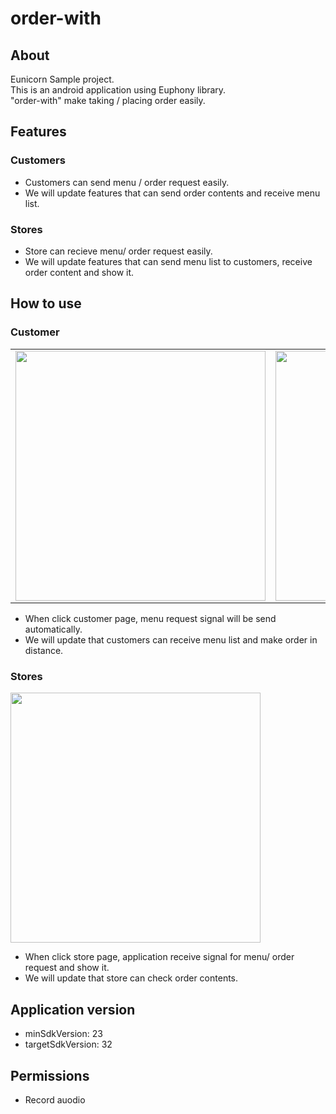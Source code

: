 # order-with
## About
Eunicorn Sample project.  
This is an android application using Euphony library.  
"order-with" make taking / placing order easily.
## Features
### Customers  

- Customers can send menu / order request easily.  
- We will update features that can send order contents and receive menu list.  
### Stores
- Store can recieve menu/ order request easily.
- We will update features that can send menu list to customers, receive order content and show it.  
## How to use
### Customer
<table>
  <tr>
<td><img src="https://user-images.githubusercontent.com/89901283/189889572-2d9a4e79-bd1e-48ce-a013-e1aca497abe7.png" height = "400px" />
<td><img src="https://user-images.githubusercontent.com/89901283/189889858-d8bde168-b441-48b1-85ed-57a23fc105af.png" height = "400px" />
<td><img src="https://user-images.githubusercontent.com/89901283/189889876-4e07b317-3d58-484a-ade1-ab2cc9476e99.png" height = "400px" />  
<tr>
</table>  

- When click customer page, menu request signal will be send automatically.  
- We will update that customers can receive menu list and make order in distance.  

### Stores
<img src="https://user-images.githubusercontent.com/89901283/189889908-cde7296b-e204-4e44-b3ae-57f5a20b55b5.png" height = "400px" >

- When click store page, application receive signal for menu/ order request and show it.  
- We will update that store can check order contents.
## Application version
- minSdkVersion: 23
- targetSdkVersion: 32 
## Permissions
- Record auodio
